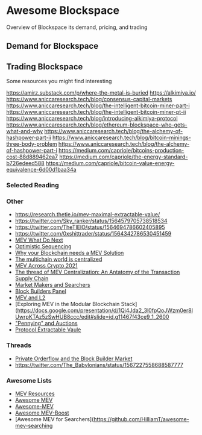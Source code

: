 # Awesome Blockspace
Overview of Blockspace its demand, pricing, and trading

## Demand for Blockspace 

## Trading Blockspace 
Some resources you might find interesting 

https://amirz.substack.com/p/where-the-metal-is-buried
https://alkimiya.io/
https://www.aniccaresearch.tech/blog/consensus-capital-markets
https://www.aniccaresearch.tech/blog/the-intelligent-bitcoin-miner-part-i
https://www.aniccaresearch.tech/blog/the-intelligent-bitcoin-miner-pt-ii
https://www.aniccaresearch.tech/blog/introducing-alkimiya-protocol
https://www.aniccaresearch.tech/blog/ethereum-blockspace-who-gets-what-and-why
https://www.aniccaresearch.tech/blog/the-alchemy-of-hashpower-part-ii
https://www.aniccaresearch.tech/blog/bitcoin-minings-three-body-problem
https://www.aniccaresearch.tech/blog/the-alchemy-of-hashpower-part-i
https://medium.com/capriole/bitcoins-production-cost-88d889462ea7
https://medium.com/capriole/the-energy-standard-b726edeed588
https://medium.com/capriole/bitcoin-value-energy-equivalence-6d00d1baa34a

### Selected Reading

### Other

- https://research.thetie.io/mev-maximal-extractable-value/
- https://twitter.com/Sky_ranker/status/1564579705738518534
- https://twitter.com/TheTIEIO/status/1564694786602405895
- https://twitter.com/0xshittrader/status/1564342786530451459
- [MEV What Do Next](https://docs.google.com/presentation/d/1mUlD0JDCiJz1_U4Jn05A0gleliZu7UZQOR86OUYFW3g/edit#slide=id.g12545bcc526_0_112)
- [Optimistic Sequencing](https://docs.google.com/presentation/d/1VpKwOXEmWzC7o5trTFmpJoMkjNC2N2qi3ECMKSbG6bU/edit#slide=id.p)
- [Why your Blockchain needs a MEV Solution](https://docs.google.com/presentation/d/13q_cmaznKdAElherLI6fsBexJILYwTj2ddQlMTGUipU/edit#slide=id.g10d8f164256_0_0)
- [The multichain world is centralized](https://docs.google.com/presentation/d/18BEGd6qkIJXaW8NEPOgadkZPx_g-VTVaOuZ_oZQv0Vc/edit#slide=id.p)
- [MEV Across Crypto 2021](https://docs.google.com/presentation/d/1YVFLnh_MnDtDDQjucW-UKxLD28iGlyi_Pj1ri_hGqRs/edit#slide=id.g124f588a727_0_51)
- [The thread of MEV Centralization: An Antatomy of the Transaction Supply Chain](https://docs.google.com/presentation/d/10I5nDokdO_KR94way-QfcD8ucroOLkHczSMOBWUMYME/edit#slide=id.p)
- [Market Makers and Searchers](https://www.youtube.com/watch?v=g0XMUBrTrJkhttps://www.youtube.com/watch?v=g0XMUBrTrJk)
- [Block Builders Panel](https://www.youtube.com/watch?v=5-3GviQTK_k)
- [MEV and L2](https://docs.google.com/presentation/d/1wRlSiocBeg_Fww-I7ScUnfQ8mil6dI1qzzePT--bx-I/edit#slide=id.p)
- [Exploring MEV in the Modular Blockchain Stack](https://docs.google.com/presentation/d/1Qi4Jda2_3l0fpQoJWzm0er8lUwrpKTAz5zSwHUB8ccc/edit#slide=id.g11467f43ce9_1_2600
- ["Pennying" and Auctions](https://forum.cow.fi/t/pennying-as-a-strategy-to-win-more-auctions-and-how-to-deal-with-it/1093)
- [Protocol Extractable Vaule](https://github.com/0xNineteen/blog.md/blob/master/mev-v2/index.md)


### Threads
- [Private Orderflow and the Block Builder Market](https://twitter.com/jon_charb/status/1562916372505665536)
- https://twitter.com/The_Babylonians/status/1567227558688587777

### Awesome Lists 
- [MEV Resources](https://github.com/0xalpharush/awesome-MEV-resources)
- [Awesome MEV](https://github.com/Dogetoshi/MEV)
- [Awesome-MEV](https://github.com/0xemperor/Awesome-MEV)
- [Awesome MEV-Boost](https://github.com/thegostep/awesome-mev-boost)
- [Awesome MEV for Searchers](https://github.com/HilliamT/awesome-mev-searching
